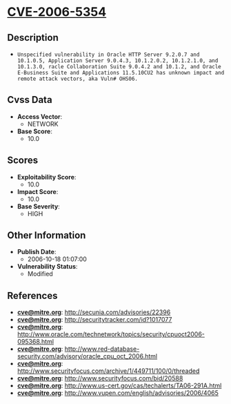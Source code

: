 
# [CVE-2006-5354](https://cve.mitre.org/cgi-bin/cvename.cgi?name=CVE-2006-5354)

## Description

- `Unspecified vulnerability in Oracle HTTP Server 9.2.0.7 and 10.1.0.5, Application Server 9.0.4.3, 10.1.2.0.2, 10.1.2.1.0, and 10.1.3.0, racle Collaboration Suite 9.0.4.2 and 10.1.2, and Oracle E-Business Suite and Applications 11.5.10CU2 has unknown impact and remote attack vectors, aka Vuln# OHS06.`

## Cvss Data

- **Access Vector**:
  - NETWORK
- **Base Score**:
  - 10.0

## Scores

- **Exploitability Score**:
  - 10.0
- **Impact Score**:
  - 10.0
- **Base Severity**:
  - HIGH

## Other Information

- **Publish Date**:
  - 2006-10-18 01:07:00
- **Vulnerability Status**:
  - Modified

## References

- **cve@mitre.org**: http://secunia.com/advisories/22396
- **cve@mitre.org**: http://securitytracker.com/id?1017077
- **cve@mitre.org**: http://www.oracle.com/technetwork/topics/security/cpuoct2006-095368.html
- **cve@mitre.org**: http://www.red-database-security.com/advisory/oracle_cpu_oct_2006.html
- **cve@mitre.org**: http://www.securityfocus.com/archive/1/449711/100/0/threaded
- **cve@mitre.org**: http://www.securityfocus.com/bid/20588
- **cve@mitre.org**: http://www.us-cert.gov/cas/techalerts/TA06-291A.html
- **cve@mitre.org**: http://www.vupen.com/english/advisories/2006/4065
